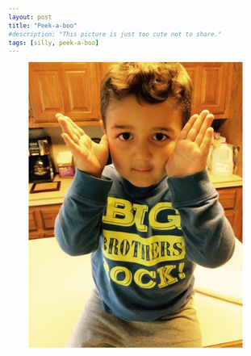 ```yaml
---
layout: post
title: "Peek-a-boo"
#description: "This picture is just too cute not to share."
tags: [silly, peek-a-boo]
---
```



<figure>
	<img src="/uploads/2015/04/2015-04-28 09.29.23.jpg" alt="">
</figure>